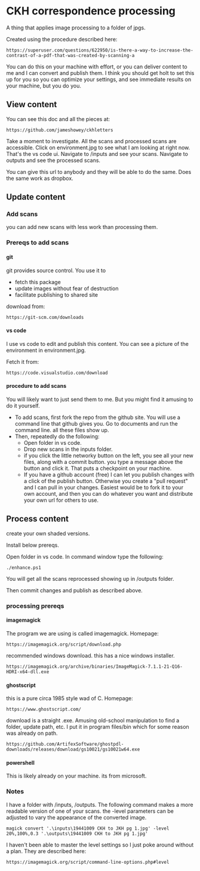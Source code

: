# CKH correspondence processing

A thing that applies image processing to a folder of jpgs. 

Created using the procedure described here:

    https://superuser.com/questions/622950/is-there-a-way-to-increase-the-contrast-of-a-pdf-that-was-created-by-scanning-a

You can do this on your machine with effort, or you can deliver content to me and I can convert and publish them. I think you should get holt to set this up for you so you can optimize your settings, and see immediate results on your machine, but you do you.

## View content

You can see this doc and all the pieces at:

    https://github.com/jameshowey/ckhletters

Take a moment to investigate. All the scans and processed scans are accessible. Click on environment.jpg to see what I am looking at right now. That's the vs code ui. Navigate to /inputs and see your scans. Navigate to outputs and see the processed scans.

You can give this url to anybody and they will be able to do the same. Does the same work as dropbox.

## Update content

### Add scans

you can add new scans with less work than processing them.

### Prereqs to add scans
#### git

git provides source control. You use it to 
* fetch this package
* update images without fear of destruction 
* facilitate publishing to shared site

download from:

    https://git-scm.com/downloads

#### vs code

I use vs code to edit and publish this content. You can see a picture of the environment in environment.jpg.

Fetch it from:

    https://code.visualstudio.com/download

#### procedure to add scans

You will likely want to just send them to me. But you might find it amusing to do it yourself.

* To add scans, first fork the repo from the github site. You will use a command line that github gives you. Go to documents and run the command line. all these files show up.
* Then, repeatedly do the following:
  * Open folder in vs code.
  * Drop new scans in the inputs folder.
  * if you click the little networky button on the left, you see all your new files, along with a commit button. you type a message above the button and click it. That puts a checkpoint on your machine.
  * If you have a github account (free) I can let you publish changes with a click of the publish button. Otherwise you create a "pull request" and I can pull in your changes. Easiest would be to fork it to your own account, and then you can do whatever you want and distribute your own url for others to use.

## Process content

create your own shaded versions.

Install below prereqs.

Open folder in vs code. In command window type the following:

    ./enhance.ps1

You will get all the scans reprocessed showing up in /outputs folder.

Then commit changes and publish as described above.

### processing prereqs

#### imagemagick

The program we are using is called imagemagick. Homepage:

    https://imagemagick.org/script/download.php

recommended windows download. this has a nice windows installer.

    https://imagemagick.org/archive/binaries/ImageMagick-7.1.1-21-Q16-HDRI-x64-dll.exe

#### ghostscript

this is a pure circa 1985 style wad of C. Homepage:

    https://www.ghostscript.com/

download is a straight .exe. Amusing old-school manipulation to find a folder, update path, etc. I put it in program files/bin which for some reason was already on path.

    https://github.com/ArtifexSoftware/ghostpdl-downloads/releases/download/gs10021/gs10021w64.exe

#### powershell

This is likely already on your machine. its from microsoft.


### Notes

I have a folder with /inputs, /outputs. The following command makes a more readable version of one of your scans. the -level parameters can be adjusted to vary the appearance of the converted image. 

    magick convert '.\inputs\19441009 CKH to JKH pg 1.jpg' -level 20%,100%,0.3 '.\outputs\19441009 CKH to JKH pg 1.jpg'

I haven't been able to master the level settings so I just poke around without a plan. They are described here:

    https://imagemagick.org/script/command-line-options.php#level




